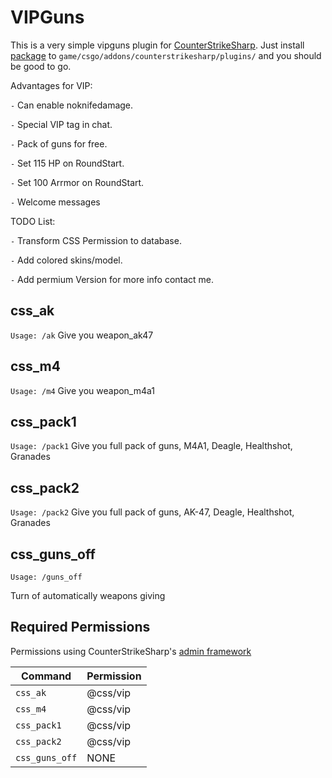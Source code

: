# VIPGuns

This is a very simple vipguns plugin for [CounterStrikeSharp](https://docs.cssharp.dev/).
Just install [package](https://github.com/connercsbn/SimpleAdmin/releases/) to `game/csgo/addons/counterstrikesharp/plugins/` and you should be good to go. 

Advantages for VIP:

`-` Can enable noknifedamage.

`-` Special VIP tag in chat.

`-` Pack of guns for free.

`-` Set 115 HP on RoundStart.

`-` Set 100 Arrmor on RoundStart.

`-` Welcome messages

TODO List:

`-` Transform CSS Permission to database.

`-` Add colored skins/model.

`-` Add permium Version for more info contact me.


## css_ak
`Usage: /ak`
Give you weapon_ak47
## css_m4
`Usage: /m4`
Give you weapon_m4a1
## css_pack1
`Usage: /pack1`
Give you full pack of guns, M4A1, Deagle, Healthshot, Granades
## css_pack2
`Usage: /pack2`
Give you full pack of guns, AK-47, Deagle, Healthshot, Granades
## css_guns_off
`Usage: /guns_off`

Turn of automatically weapons giving

## Required Permissions

Permissions using CounterStrikeSharp's [admin framework](https://docs.cssharp.dev/features/admin-framework/)

| Command      | Permission   |
| ------------ | ------------ |
| `css_ak`    | @css/vip     |
| `css_m4`  | @css/vip   |
| `css_pack1`  | @css/vip   |
| `css_pack2`  | @css/vip   |
| `css_guns_off`  | NONE   |
